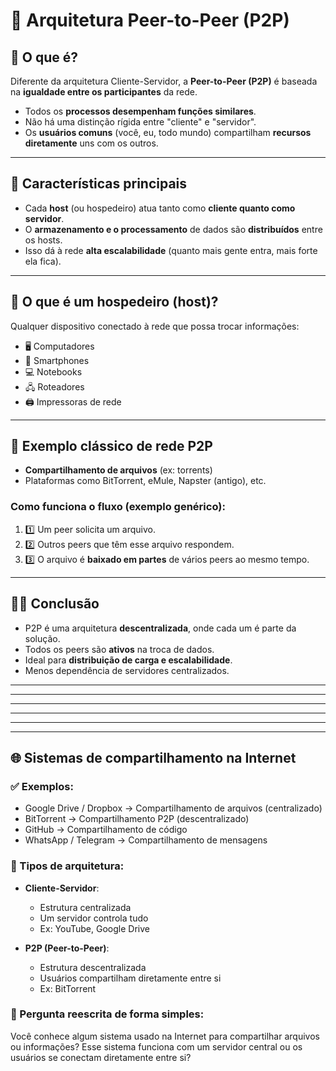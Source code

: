 # &#x1F465; Arquitetura Peer-to-Peer (P2P)

## &#x1F4AC; O que é?

Diferente da arquitetura Cliente-Servidor, a **Peer-to-Peer (P2P)** é baseada na **igualdade entre os participantes** da rede.

- Todos os **processos desempenham funções similares**.
- Não há uma distinção rígida entre "cliente" e "servidor".
- Os **usuários comuns** (você, eu, todo mundo) compartilham **recursos diretamente** uns com os outros.

---

## &#x1F4BE; Características principais

- Cada **host** (ou hospedeiro) atua tanto como **cliente quanto como servidor**.
- O **armazenamento e o processamento** de dados são **distribuídos** entre os hosts.
- Isso dá à rede **alta escalabilidade** (quanto mais gente entra, mais forte ela fica).

---

## &#x1F4F6; O que é um hospedeiro (host)?

Qualquer dispositivo conectado à rede que possa trocar informações:
- &#x1F5A5;&#xFE0F; Computadores
- &#x1F4F1; Smartphones
- &#x1F4BB; Notebooks
- &#x1F5A7;&#xFE0F; Roteadores
- &#x1F5A8;&#xFE0F; Impressoras de rede

---

## &#x1F4C2; Exemplo clássico de rede P2P

- **Compartilhamento de arquivos** (ex: torrents)
- Plataformas como BitTorrent, eMule, Napster (antigo), etc.

### Como funciona o fluxo (exemplo genérico):

1. &#x0031;&#xFE0F;&#x20E3; Um peer solicita um arquivo.
2. &#x0032;&#xFE0F;&#x20E3; Outros peers que têm esse arquivo respondem.
3. &#x0033;&#xFE0F;&#x20E3; O arquivo é **baixado em partes** de vários peers ao mesmo tempo.

---

## &#x1F9D1;&#x200D;&#x1F4BB; Conclusão

- P2P é uma arquitetura **descentralizada**, onde cada um é parte da solução.
- Todos os peers são **ativos** na troca de dados.
- Ideal para **distribuição de carga e escalabilidade**.
- Menos dependência de servidores centralizados.

---
---
---
---
---
---

## 🌐 Sistemas de compartilhamento na Internet

### ✅ Exemplos:
- Google Drive / Dropbox → Compartilhamento de arquivos (centralizado)
- BitTorrent → Compartilhamento P2P (descentralizado)
- GitHub → Compartilhamento de código
- WhatsApp / Telegram → Compartilhamento de mensagens

### 🧠 Tipos de arquitetura:
- **Cliente-Servidor**:
  - Estrutura centralizada
  - Um servidor controla tudo
  - Ex: YouTube, Google Drive

- **P2P (Peer-to-Peer)**:
  - Estrutura descentralizada
  - Usuários compartilham diretamente entre si
  - Ex: BitTorrent

### 💬 Pergunta reescrita de forma simples:
Você conhece algum sistema usado na Internet para compartilhar arquivos ou informações? Esse sistema funciona com um servidor central ou os usuários se conectam diretamente entre si?
